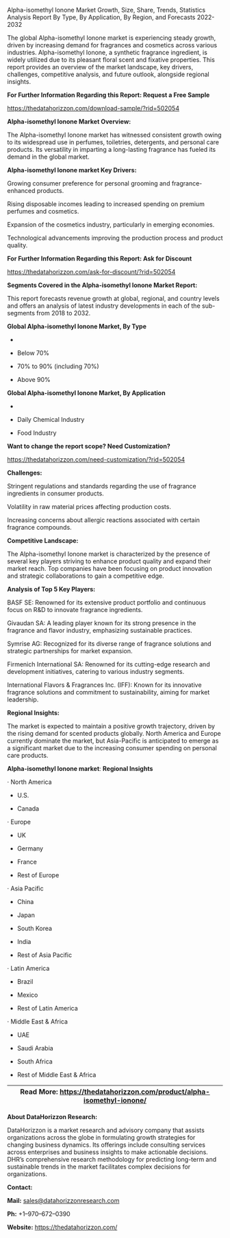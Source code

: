 Alpha-isomethyl Ionone Market Growth, Size, Share, Trends, Statistics
Analysis Report By Type, By Application, By Region, and Forecasts
2022-2032

The global Alpha-isomethyl Ionone market is experiencing steady growth,
driven by increasing demand for fragrances and cosmetics across various
industries. Alpha-isomethyl Ionone, a synthetic fragrance ingredient, is
widely utilized due to its pleasant floral scent and fixative
properties. This report provides an overview of the market landscape,
key drivers, challenges, competitive analysis, and future outlook,
alongside regional insights.

**For Further Information Regarding this Report: Request a Free Sample**

<https://thedatahorizzon.com/download-sample/?rid=502054>

**Alpha-isomethyl Ionone Market Overview:**

The Alpha-isomethyl Ionone market has witnessed consistent growth owing
to its widespread use in perfumes, toiletries, detergents, and personal
care products. Its versatility in imparting a long-lasting fragrance has
fueled its demand in the global market.

**Alpha-isomethyl Ionone market Key Drivers:**

Growing consumer preference for personal grooming and fragrance-enhanced
products.

Rising disposable incomes leading to increased spending on premium
perfumes and cosmetics.

Expansion of the cosmetics industry, particularly in emerging economies.

Technological advancements improving the production process and product
quality.

**For Further Information Regarding this Report: Ask for Discount**

<https://thedatahorizzon.com/ask-for-discount/?rid=502054>

**Segments Covered in the Alpha-isomethyl Ionone Market Report:**

This report forecasts revenue growth at global, regional, and country
levels and offers an analysis of latest industry developments in each of
the sub-segments from 2018 to 2032.

**Global Alpha-isomethyl Ionone Market, By Type**

-   

-   Below 70%

-   70% to 90% (including 70%)

-   Above 90%

**Global Alpha-isomethyl Ionone Market, By Application**

-   

-   Daily Chemical Industry

-   Food Industry

**Want to change the report scope? Need Customization?**

<https://thedatahorizzon.com/need-customization/?rid=502054>

**Challenges:**

Stringent regulations and standards regarding the use of fragrance
ingredients in consumer products.

Volatility in raw material prices affecting production costs.

Increasing concerns about allergic reactions associated with certain
fragrance compounds.

**Competitive Landscape:**

The Alpha-isomethyl Ionone market is characterized by the presence of
several key players striving to enhance product quality and expand their
market reach. Top companies have been focusing on product innovation and
strategic collaborations to gain a competitive edge.

**Analysis of Top 5 Key Players:**

BASF SE: Renowned for its extensive product portfolio and continuous
focus on R&D to innovate fragrance ingredients.

Givaudan SA: A leading player known for its strong presence in the
fragrance and flavor industry, emphasizing sustainable practices.

Symrise AG: Recognized for its diverse range of fragrance solutions and
strategic partnerships for market expansion.

Firmenich International SA: Renowned for its cutting-edge research and
development initiatives, catering to various industry segments.

International Flavors & Fragrances Inc. (IFF): Known for its innovative
fragrance solutions and commitment to sustainability, aiming for market
leadership.

**Regional Insights:**

The market is expected to maintain a positive growth trajectory, driven
by the rising demand for scented products globally. North America and
Europe currently dominate the market, but Asia-Pacific is anticipated to
emerge as a significant market due to the increasing consumer spending
on personal care products.

**Alpha-isomethyl Ionone market**: **Regional Insights**

· North America

-   U.S.

-   Canada

· Europe

-   UK

-   Germany

-   France

-   Rest of Europe

· Asia Pacific

-   China

-   Japan

-   South Korea

-   India

-   Rest of Asia Pacific

· Latin America

-   Brazil

-   Mexico

-   Rest of Latin America

· Middle East & Africa

-   UAE

-   Saudi Arabia

-   South Africa

-   Rest of Middle East & Africa

| **Read More:** <https://thedatahorizzon.com/product/alpha-isomethyl-ionone/> |
|------------------------------------------------------------------------------|

**About DataHorizzon Research:**

DataHorizzon is a market research and advisory company that assists
organizations across the globe in formulating growth strategies for
changing business dynamics. Its offerings include consulting services
across enterprises and business insights to make actionable decisions.
DHR’s comprehensive research methodology for predicting long-term and
sustainable trends in the market facilitates complex decisions for
organizations.

**Contact:**

**Mail:** <sales@datahorizzonresearch.com>

**Ph:** +1–970–672–0390

**Website:** <https://thedatahorizzon.com/>
